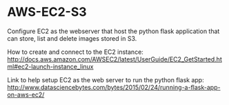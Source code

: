 # AWS-EC2-S3

Configure EC2 as the webserver that host the python flask application that can store, list and delete images stored in S3.

How to create and connect to the EC2 instance:
http://docs.aws.amazon.com/AWSEC2/latest/UserGuide/EC2_GetStarted.html#ec2-launch-instance_linux

Link to help setup EC2 as the web server to run the python flask app:
http://www.datasciencebytes.com/bytes/2015/02/24/running-a-flask-app-on-aws-ec2/
